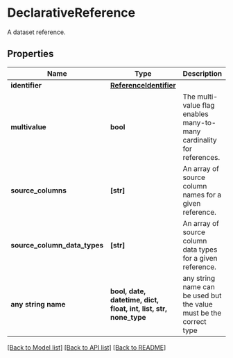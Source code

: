 # DeclarativeReference

A dataset reference.

## Properties
Name | Type | Description | Notes
------------ | ------------- | ------------- | -------------
**identifier** | [**ReferenceIdentifier**](ReferenceIdentifier.md) |  | 
**multivalue** | **bool** | The multi-value flag enables many-to-many cardinality for references. | 
**source_columns** | **[str]** | An array of source column names for a given reference. | 
**source_column_data_types** | **[str]** | An array of source column data types for a given reference. | [optional] 
**any string name** | **bool, date, datetime, dict, float, int, list, str, none_type** | any string name can be used but the value must be the correct type | [optional]

[[Back to Model list]](../README.md#documentation-for-models) [[Back to API list]](../README.md#documentation-for-api-endpoints) [[Back to README]](../README.md)


